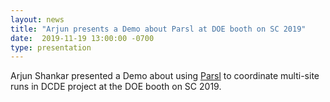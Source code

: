 ```yaml
---
layout: news
title: "Arjun presents a Demo about Parsl at DOE booth on SC 2019"
date:  2019-11-19 13:00:00 -0700
type: presentation
---
```


Arjun Shankar presented a Demo about using [Parsl](http://parsl-project.org/) to coordinate multi-site runs in DCDE project at the DOE booth on SC 2019.
